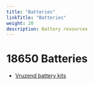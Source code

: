 ```yaml
---
title: "Batteries"
linkTitle: "Batteries"
weight: 20
description: Battery resources
---
```


# 18650 Batteries

* [Vruzend battery kits](https://vruzend.com/product-category/battery-kits/)
